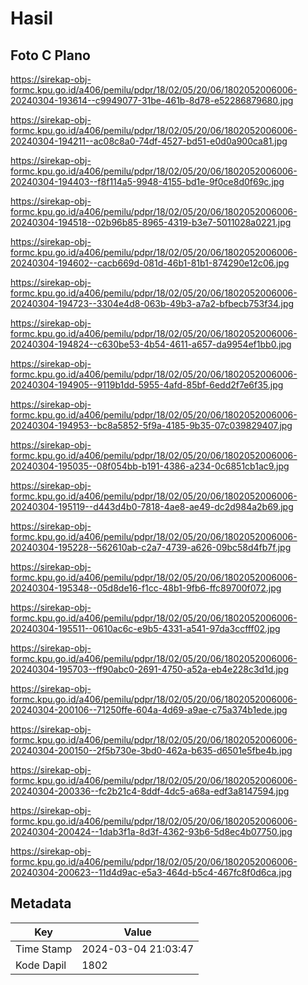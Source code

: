 # Hasil

## Foto C Plano

https://sirekap-obj-formc.kpu.go.id/a406/pemilu/pdpr/18/02/05/20/06/1802052006006-20240304-193614--c9949077-31be-461b-8d78-e52286879680.jpg

https://sirekap-obj-formc.kpu.go.id/a406/pemilu/pdpr/18/02/05/20/06/1802052006006-20240304-194211--ac08c8a0-74df-4527-bd51-e0d0a900ca81.jpg

https://sirekap-obj-formc.kpu.go.id/a406/pemilu/pdpr/18/02/05/20/06/1802052006006-20240304-194403--f8f114a5-9948-4155-bd1e-9f0ce8d0f69c.jpg

https://sirekap-obj-formc.kpu.go.id/a406/pemilu/pdpr/18/02/05/20/06/1802052006006-20240304-194518--02b96b85-8965-4319-b3e7-5011028a0221.jpg

https://sirekap-obj-formc.kpu.go.id/a406/pemilu/pdpr/18/02/05/20/06/1802052006006-20240304-194602--cacb669d-081d-46b1-81b1-874290e12c06.jpg

https://sirekap-obj-formc.kpu.go.id/a406/pemilu/pdpr/18/02/05/20/06/1802052006006-20240304-194723--3304e4d8-063b-49b3-a7a2-bfbecb753f34.jpg

https://sirekap-obj-formc.kpu.go.id/a406/pemilu/pdpr/18/02/05/20/06/1802052006006-20240304-194824--c630be53-4b54-4611-a657-da9954ef1bb0.jpg

https://sirekap-obj-formc.kpu.go.id/a406/pemilu/pdpr/18/02/05/20/06/1802052006006-20240304-194905--9119b1dd-5955-4afd-85bf-6edd2f7e6f35.jpg

https://sirekap-obj-formc.kpu.go.id/a406/pemilu/pdpr/18/02/05/20/06/1802052006006-20240304-194953--bc8a5852-5f9a-4185-9b35-07c039829407.jpg

https://sirekap-obj-formc.kpu.go.id/a406/pemilu/pdpr/18/02/05/20/06/1802052006006-20240304-195035--08f054bb-b191-4386-a234-0c6851cb1ac9.jpg

https://sirekap-obj-formc.kpu.go.id/a406/pemilu/pdpr/18/02/05/20/06/1802052006006-20240304-195119--d443d4b0-7818-4ae8-ae49-dc2d984a2b69.jpg

https://sirekap-obj-formc.kpu.go.id/a406/pemilu/pdpr/18/02/05/20/06/1802052006006-20240304-195228--562610ab-c2a7-4739-a626-09bc58d4fb7f.jpg

https://sirekap-obj-formc.kpu.go.id/a406/pemilu/pdpr/18/02/05/20/06/1802052006006-20240304-195348--05d8de16-f1cc-48b1-9fb6-ffc89700f072.jpg

https://sirekap-obj-formc.kpu.go.id/a406/pemilu/pdpr/18/02/05/20/06/1802052006006-20240304-195511--0610ac6c-e9b5-4331-a541-97da3ccfff02.jpg

https://sirekap-obj-formc.kpu.go.id/a406/pemilu/pdpr/18/02/05/20/06/1802052006006-20240304-195703--ff90abc0-2691-4750-a52a-eb4e228c3d1d.jpg

https://sirekap-obj-formc.kpu.go.id/a406/pemilu/pdpr/18/02/05/20/06/1802052006006-20240304-200106--71250ffe-604a-4d69-a9ae-c75a374b1ede.jpg

https://sirekap-obj-formc.kpu.go.id/a406/pemilu/pdpr/18/02/05/20/06/1802052006006-20240304-200150--2f5b730e-3bd0-462a-b635-d6501e5fbe4b.jpg

https://sirekap-obj-formc.kpu.go.id/a406/pemilu/pdpr/18/02/05/20/06/1802052006006-20240304-200336--fc2b21c4-8ddf-4dc5-a68a-edf3a8147594.jpg

https://sirekap-obj-formc.kpu.go.id/a406/pemilu/pdpr/18/02/05/20/06/1802052006006-20240304-200424--1dab3f1a-8d3f-4362-93b6-5d8ec4b07750.jpg

https://sirekap-obj-formc.kpu.go.id/a406/pemilu/pdpr/18/02/05/20/06/1802052006006-20240304-200623--11d4d9ac-e5a3-464d-b5c4-467fc8f0d6ca.jpg


## Metadata

| Key        | Value               |
| ---------- | ------------------- |
| Time Stamp | 2024-03-04 21:03:47 |
| Kode Dapil | 1802                |



